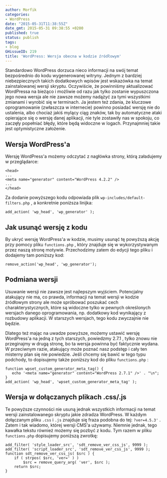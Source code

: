 ```yaml
---
author: Morfik
categories:
- WordPress
date: "2015-05-31T11:38:55Z"
date_gmt: 2015-05-31 09:38:55 +0200
published: true
status: publish
tags:
- blog
GHissueID: 219
title: 'WordPress: Wersja obecna w kodzie źródłowym'
---
```


Standardowo WordPress dorzuca nieco informacji na swój temat bezpośrednio do kodu wygenerowanej
witryny. Jednym z bardziej niebezpiecznych takich dodatkowych wpisów jest wskazówka na temat
zainstalowanej wersji skryptu. Oczywiście, że powinniśmy aktualizować WordPressa na bieżąco i
możliwie od razu jak tylko zostanie wypuszczona jego nowa wersja ale nie zawsze możemy nadążyć za
tymi wszystkimi zmianami i wyrobić się w terminach. Ja jestem też zdania, że kluczowe oprogramowanie
(zwłaszcza w internecie) powinno posiadać wersję nie do ustalenia, albo chociaż jakiś mylący ciąg
znaków, tak by automatyczne ataki opierające się o wersję danej aplikacji, nie tyle zostawiły nas w
spokoju, co zaczęły popełniać błędy, które będą widoczne w logach. Przynajmniej takie jest
optymistyczne założenie.

<!--more-->
## Wersja WordPress'a

Wersję WordPress'a możemy odczytać z nagłówka strony, którą załadujemy w przeglądarce:

    <head>
    ...
    <meta name="generator" content="WordPress 4.2.2" />
    ...
    </head>

Za dodanie powyższego kodu odpowiada plik `wp-includes/default-filters.php` , a konkretnie poniższa
linijka:

    add_action( 'wp_head', 'wp_generator' );

## Jak usunąć wersję z kodu

By ukryć wersję WordPress'a w kodzie, musimy usunąć tę powyższą akcję przy pomocy pliku
`functions.php` , który znajduje się w wykorzystywanym przez naszą stronę motywie. Przechodzimy
zatem do edycji tego pliku i dodajemy tam poniższy kod:

    remove_action('wp_head', 'wp_generator');

## Podmiana wersji

Usuwanie wersji nie zawsze jest najlepszym wyjściem. Potencjalny atakujący nie ma, co prawda,
informacji na temat wersji w kodzie źródłowym strony ale może spróbować poszukać cech
charakterystycznych, które są widoczne tylko w pewnych określonych wersjach danego oprogramowania,
np. dodatkowy kod wynikający z rozbudowy aplikacji. W starszych wersjach, tego kodu zwyczajnie nie
będzie.

Dlatego też mając na uwadze powyższe, możemy ustawić wersję WordPress'a na jedną z tych starszych,
powiedzmy 2.7.1 , tylko znowu nie przeginajmy w drugą stronę, bo ta wersja powinna być faktycznie
wydana. W przeciwnym razie, atakujący może poznać nasz podstęp i cały ten misterny plan się nie
powiedzie. Jeśli chcemy się bawić w tego typu podchody, to dopisujemy także poniższy kod do pliku
`functions.php` :

    function wpset_custom_generator_meta_tag() {
       echo '<meta name="generator" content="WordPress 2.7.1" />' . "\n";
    }
    add_action( 'wp_head', 'wpset_custom_generator_meta_tag' );

## Wersja w dołączanych plikach .css/.js

Te powyższe czynności nie usuną jednak wszystkich informacji na temat wersji zainstalowanego skryptu
jakie zdradza WordPress. W każdym dołączanym pliku `.css` i `.js` znajduje się fraza podobna do tej:
`?ver=4.5.3'` . Zatem i tak wiadomo, której wersji CMS'a używamy. Niemnie jednak, tego kawałka
tekstu również możemy się pozbyć z kodu. Tym razem w pliku `functions.php` dopisujemy poniższą
zwrotkę:

    add_filter( 'style_loader_src', 'sdt_remove_ver_css_js', 9999 );
    add_filter( 'script_loader_src', 'sdt_remove_ver_css_js', 9999 );
    function sdt_remove_ver_css_js( $src ) {
        if ( strpos( $src, 'ver=' ) )
            $src = remove_query_arg( 'ver', $src );
        return $src;
    }
